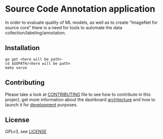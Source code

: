 # Source Code Annotation application

In order to evaluate quality of ML models, as well as to create “ImageNet for source core” there is a need for tools to automate the data collection/labeling/annotation.

## Installation

```
go get <here will be path>
cd $GOPATH/<here will be path>
make serve
```

## Contributing

Please take a look at [CONTRIBUTING](CONTRIBUTING.md) file to see how to contribute in this project, get more information about the dashboard [architecture](CONTRIBUTING.md#Architecture) and how to launch it for [development](CONTRIBUTING.md#Development) purposes.

## License

GPLv3, see [LICENSE](LICENSE)
